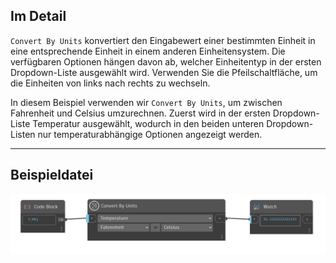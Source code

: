 ## Im Detail
`Convert By Units` konvertiert den Eingabewert einer bestimmten Einheit in eine entsprechende Einheit in einem anderen Einheitensystem. Die verfügbaren Optionen hängen davon ab, welcher Einheitentyp in der ersten Dropdown-Liste ausgewählt wird. Verwenden Sie die Pfeilschaltfläche, um die Einheiten von links nach rechts zu wechseln.

In diesem Beispiel verwenden wir `Convert By Units`, um zwischen Fahrenheit und Celsius umzurechnen. Zuerst wird in der ersten Dropdown-Liste Temperatur ausgewählt, wodurch in den beiden unteren Dropdown-Listen nur temperaturabhängige Optionen angezeigt werden.
___
## Beispieldatei

![Convert By Units](./UnitsUI.DynamoUnitConvert_img.jpg)
